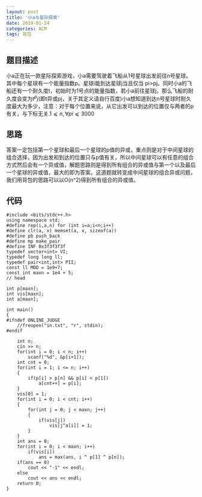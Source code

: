 ```yaml
---
layout: post
title: '小a与星际探索'
date: 2019-01-24
categories: ACM
tags: 背包
---
```

## 题目描述
小a正在玩一款星际探索游戏，小a需要驾驶着飞船从1号星球出发前往n号星球。其中每个星球有一个能量指数p。星球i能到达星球j当且仅当
pi>pj。同时小a的飞船还有一个耐久度t，初始时为1号点的能量指数，若小a前往星球j，那么飞船的耐久度会变为$t^pj$(即t异或pj，关于其定义请自行百度)小a想知道到达n号星球时耐久度最大为多少，注意：对于每个位置来说，从它出发可以到达的位置仅与两者的p有关，与下标无关.$1⩽n,∀pi⩽3000$
## 思路
答案一定包括第一个星球和最后一个星球的p值的异或，重点则是对于中间星球的组合选择，因为出发和到达的位置只与p值有关，所以中间星球可以有任意的组合方式然后会有一个异或值，解题思路则是得到所有组合的异或值与第一个以及最后一个星球的异或值，最大的即为答案。这道题就转变成中间星球的组合异或问题，我们用背包的思路可以以O(n^2)得到所有组合的异或值。
## 代码
```clike
#include <bits/stdc++.h>
using namespace std;
#define rep(i,a,n) for (int i=a;i<n;i++)
#define clr(a, x) memset(a, x, sizeof(a))
#define pb push_back
#define mp make_pair
#define INF 0x3f3f3f3f
typedef vector<int> VI;
typedef long long ll;
typedef pair<int,int> PII;
const ll MOD = 1e9+7;
const int maxn = 1e4 + 5;
// head

int p[maxn];
int vis[maxn];
int a[maxn];

int main() 
{
#ifndef ONLINE_JUDGE
    //freopen("in.txt", "r", stdin);
#endif

    int n;
    cin >> n;
    for(int i = 0; i < n; i++)
        scanf("%d", &p[i+1]);
    int cnt = 0;
    for(int i = 1; i <= n; i++)
    {
        if(p[i] > p[n] && p[i] < p[1])
            a[cnt++] = p[i];
    }
    vis[0] = 1;
    for(int i = 0; i < cnt; i++)
    {
        for(int j = 0; j < maxn; j++)
        {
            if(vis[j])
                vis[j^a[i]] = 1;
        }
    }
    int ans = 0;
    for(int i = 0; i < maxn; i++)
        if(vis[i])
            ans = max(ans, i ^ p[1] ^ p[n]);
    if(ans == 0)
        cout << "-1" << endl;
    else
        cout << ans << endl;
    return 0;
}
```
